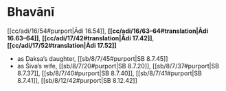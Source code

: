 # Bhavānī

[[cc/adi/16/54#purport|Ādi 16.54]], **[[cc/adi/16/63–64#translation|Ādi 16.63–64]]**, **[[cc/adi/17/42#translation|Ādi 17.42]]**, **[[cc/adi/17/52#translation|Ādi 17.52]]**

* as Dakṣa’s daughter, [[sb/8/7/45#purport|SB 8.7.45]]
* as Śiva’s wife, [[sb/8/7/20#purport|SB 8.7.20]], [[sb/8/7/37#purport|SB 8.7.37]], [[sb/8/7/40#purport|SB 8.7.40]], [[sb/8/7/41#purport|SB 8.7.41]], [[sb/8/12/42#purport|SB 8.12.42]]

